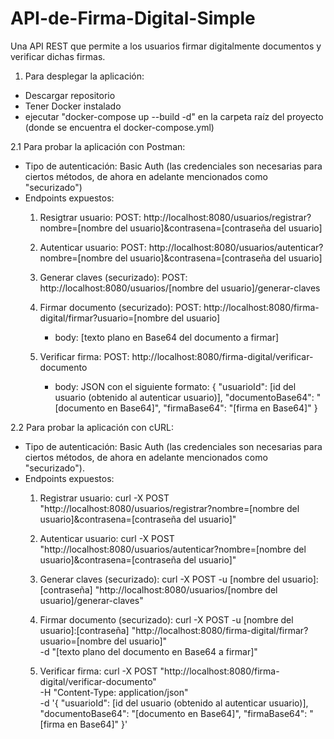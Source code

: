 # API-de-Firma-Digital-Simple
Una API REST que permite a los usuarios firmar digitalmente documentos y verificar dichas firmas.

1. Para desplegar la aplicación:
  - Descargar repositorio
  - Tener Docker instalado
  - ejecutar "docker-compose up --build -d" en la carpeta raíz del proyecto (donde se encuentra el docker-compose.yml)

2.1 Para probar la aplicación con Postman:
  - Tipo de autenticación: Basic Auth (las credenciales son necesarias para ciertos métodos, de ahora en adelante mencionados como "securizado")
  - Endpoints expuestos:
    1. Resigtrar usuario:
        POST: http://localhost:8080/usuarios/registrar?nombre=[nombre del usuario]&contrasena=[contraseña del usuario]
       
    2. Autenticar usuario:
        POST: http://localhost:8080/usuarios/autenticar?nombre=[nombre del usuario]&contrasena=[contraseña del usuario]
       
    3. Generar claves (securizado):
        POST: http://localhost:8080/usuarios/[nombre del usuario]/generar-claves
       
    4. Firmar documento (securizado):
        POST: http://localhost:8080/firma-digital/firmar?usuario=[nombre del usuario]
         - body: [texto plano en Base64 del documento a firmar]   
    5. Verificar firma:
        POST: http://localhost:8080/firma-digital/verificar-documento
         - body: JSON con el siguiente formato:
           {
              "usuarioId": [id del usuario (obtenido al autenticar usuario)],
              "documentoBase64": "[documento en Base64]",
              "firmaBase64": "[firma en Base64]"
           }

2.2 Para probar la aplicación con cURL:
  - Tipo de autenticación: Basic Auth (las credenciales son necesarias para ciertos métodos, de ahora en adelante mencionados como "securizado").
  - Endpoints expuestos:
    1. Registrar usuario:
      curl -X POST "http://localhost:8080/usuarios/registrar?nombre=[nombre del usuario]&contrasena=[contraseña del usuario]"

    2. Autenticar usuario:
      curl -X POST "http://localhost:8080/usuarios/autenticar?nombre=[nombre del usuario]&contrasena=[contraseña del usuario]"

    3. Generar claves (securizado):
      curl -X POST -u [nombre del usuario]:[contraseña] "http://localhost:8080/usuarios/[nombre del usuario]/generar-claves"

    4. Firmar documento (securizado):
      curl -X POST -u [nombre del usuario]:[contraseña] "http://localhost:8080/firma-digital/firmar?usuario=[nombre del usuario]" \
        -d "[texto plano del documento en Base64 a firmar]"
    
    5. Verificar firma:
      curl -X POST "http://localhost:8080/firma-digital/verificar-documento" \
        -H "Content-Type: application/json" \
        -d '{
            "usuarioId": [id del usuario (obtenido al autenticar usuario)],
            "documentoBase64": "[documento en Base64]",
            "firmaBase64": "[firma en Base64]"
            }'
